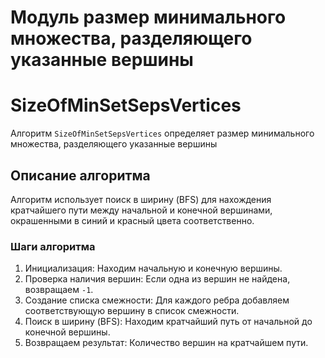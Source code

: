 # Модуль размер минимального множества, разделяющего указанные вершины

# SizeOfMinSetSepsVertices

Алгоритм `SizeOfMinSetSepsVertices` определяет размер минимального множества, разделяющего указанные вершины

## Описание алгоритма

Алгоритм использует поиск в ширину (BFS) для нахождения кратчайшего пути между начальной и конечной вершинами, окрашенными в синий и красный цвета соответственно.

### Шаги алгоритма

1. Инициализация: Находим начальную и конечную вершины.
2. Проверка наличия вершин: Если одна из вершин не найдена, возвращаем `-1`.
3. Создание списка смежности: Для каждого ребра добавляем соответствующую вершину в список смежности.
4. Поиск в ширину (BFS): Находим кратчайший путь от начальной до конечной вершины.
5. Возвращаем результат: Количество вершин на кратчайшем пути.